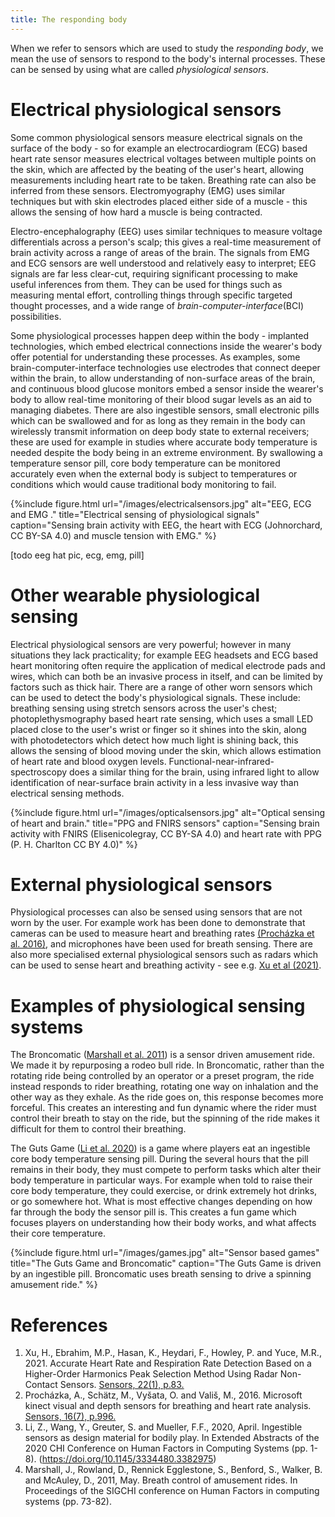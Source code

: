 ```yaml
---
title: The responding body
---
```

When we refer to sensors which are used to study the *responding body*, we mean the use of sensors to respond to the body's internal processes. These can be sensed by using what are called *physiological sensors*. 

# Electrical physiological sensors

Some common physiological sensors measure electrical signals on the surface of the body - so for example an electrocardiogram (ECG) based heart rate sensor measures electrical voltages between multiple points on the skin, which are affected by the beating of the user's heart, allowing measurements including heart rate to be taken. Breathing rate can also be inferred from these sensors. Electromyography (EMG) uses similar techniques but with skin electrodes placed either side of a muscle - this allows the sensing of how hard a muscle is being contracted.

Electro-encephalography (EEG) uses similar techniques to measure voltage differentials across a person's scalp; this gives a real-time measurement of brain activity across a range of areas of the brain. The signals from EMG and ECG sensors are well understood and relatively easy to interpret; EEG signals are far less clear-cut, requiring significant processing to make useful inferences from them. They can be used for things such as measuring mental effort, controlling things through specific targeted thought processes, and a wide range of *brain-computer-interface*(BCI) possibilities.

Some physiological processes happen deep within the body - implanted technologies, which embed electrical connections inside the wearer's body offer potential for understanding these processes. As examples,  some brain-computer-interface technologies use electrodes that connect deeper within the brain, to allow understanding of non-surface areas of the brain, and continuous blood glucose monitors embed a sensor inside the wearer's body to allow real-time monitoring of their blood sugar levels as an aid to managing diabetes. There are also ingestible sensors, small electronic pills which can be swallowed and for as long as they remain in the body can wirelessly transmit information on deep body state to external receivers; these are used for example in studies where accurate body temperature is needed despite the body being in an extreme environment. By swallowing a temperature sensor pill, core body temperature can be monitored accurately even when the external body is subject to temperatures or conditions which would cause traditional body monitoring to fail.

{%include figure.html url="/images/electricalsensors.jpg" alt="EEG, ECG and EMG ." title="Electrical sensing of physiological signals" caption="Sensing brain activity with EEG, the heart with ECG (Johnorchard, CC BY-SA 4.0) and muscle tension with EMG." %}



[todo eeg hat pic, ecg, emg, pill]

# Other wearable physiological sensing 

Electrical physiological sensors are very powerful; however in many situations they lack practicality; for example EEG headsets and ECG based heart monitoring often require the application of medical electrode pads and wires, which can both be an invasive process in itself, and can be limited by factors such as thick hair. There are a range of other worn sensors which can be used to detect the body's physiological signals. These include: breathing sensing using stretch sensors across the user's chest; photoplethysmography based heart rate sensing, which uses a small LED placed close to the user's wrist or finger so it shines into the skin, along with photodetectors which detect how much light is shining back, this allows the sensing of blood moving under the skin, which allows estimation of heart rate and blood oxygen levels. Functional-near-infrared-spectroscopy does a similar thing for the brain, using infrared light to allow identification of near-surface brain activity in a less invasive way than electrical sensing methods.


{%include figure.html url="/images/opticalsensors.jpg" alt="Optical sensing of heart and brain." title="PPG and FNIRS sensors" caption="Sensing brain activity with FNIRS (Elisenicolegray, CC BY-SA 4.0) and heart rate with PPG (P. H. Charlton CC BY 4.0)" %}




# External physiological sensors

Physiological processes can also be sensed using sensors that are not worn by the user. For example work has been done to demonstrate that cameras can be used to measure heart and breathing rates <a href="#Procházka">(Procházka et al. 2016)</a>, and microphones have been used for breath sensing. There are also more specialised external physiological sensors such as radars which can be used to sense heart and breathing activity - see e.g. <a href="#xu">Xu et al (2021)</a>.

# Examples of physiological sensing systems

The Broncomatic ([Marshall et al. 2011](#Marshall)) is a sensor driven amusement ride. We made it by repurposing a rodeo bull ride. In Broncomatic, rather than the rotating  ride being controlled by an operator or a preset program, the ride instead responds to rider breathing, rotating one way on inhalation and the other way as they exhale. As the ride goes on, this response becomes more forceful. This creates an interesting and fun dynamic where the rider must control their breath to stay on the ride, but the spinning of the ride makes it difficult for them to control their breathing.


The Guts Game ([Li et al. 2020](#Li)) is a game where players eat an ingestible core body temperature sensing pill. During the several hours that the pill remains in their body, they must compete to perform tasks which alter their body temperature in particular ways. For example when told to raise their core body temperature, they could exercise, or drink extremely hot drinks, or go somewhere hot. What is most effective changes depending on how far through the body the sensor pill is. This creates a fun game which focuses players on understanding how their body works, and what affects their core temperature.

{%include figure.html url="/images/games.jpg" alt="Sensor based games" title="The Guts Game and Broncomatic" caption="The Guts Game is driven by an ingestible pill. Broncomatic uses breath sensing to drive a spinning amusement ride." %}

# References

1. <a id="#Xu"></a>Xu, H., Ebrahim, M.P., Hasan, K., Heydari, F., Howley, P. and Yuce, M.R., 2021. Accurate Heart Rate and Respiration Rate Detection Based on a Higher-Order Harmonics Peak Selection Method Using Radar Non-Contact Sensors. <a href="https://doi.org/10.3390/s22010083">Sensors, 22(1), p.83.</a>
2. <a id="Procházka"></a>Procházka, A., Schätz, M., Vyšata, O. and Vališ, M., 2016. Microsoft kinect visual and depth sensors for breathing and heart rate analysis. <a href="https://dx.doi.org/10.3390/s16070996">Sensors, 16(7), p.996.</a>
3. <a id="Li"></a>Li, Z., Wang, Y., Greuter, S. and Mueller, F.F., 2020, April. Ingestible sensors as design material for bodily play. In Extended Abstracts of the 2020 CHI Conference on Human Factors in Computing Systems (pp. 1-8). (https://doi.org/10.1145/3334480.3382975)
4. <a id="Marshall"></a>Marshall, J., Rowland, D., Rennick Egglestone, S., Benford, S., Walker, B. and McAuley, D., 2011, May. Breath control of amusement rides. In Proceedings of the SIGCHI conference on Human Factors in computing systems (pp. 73-82).